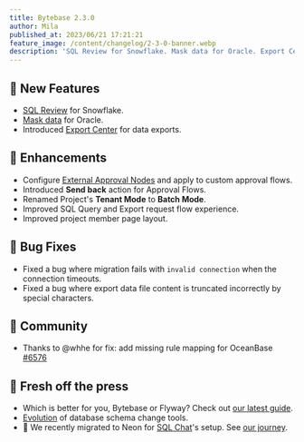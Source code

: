 ```yaml
---
title: Bytebase 2.3.0
author: Mila
published_at: 2023/06/21 17:21:21
feature_image: /content/changelog/2-3-0-banner.webp
description: 'SQL Review for Snowflake. Mask data for Oracle. Export Center for data exports.'
---
```


## 🚀 New Features

- [SQL Review](/docs/sql-review/review-rules/) for Snowflake.
- [Mask data](/docs/security/mask-data/) for Oracle.
- Introduced [Export Center](/docs/security/data-export/#download-in-export-center) for data exports.

## 🎄 Enhancements

- Configure [External Approval Nodes](/docs/administration/custom-approval/#external-approval) and apply to custom approval flows.
- Introduced **Send back** action for Approval Flows.
- Renamed Project's **Tenant Mode** to **Batch Mode**.
- Improved SQL Query and Export request flow experience.
- Improved project member page layout.

## 🐞 Bug Fixes

- Fixed a bug where migration fails with `invalid connection` when the connection timeouts.
- Fixed a bug where export data file content is truncated incorrectly by special characters.

## 🎠 Community

- Thanks to @whhe for fix: add missing rule mapping for OceanBase [#6576](https://github.com/bytebase/bytebase/pull/6576)

## 📰 Fresh off the press

- Which is better for you, Bytebase or Flyway? Check out [our latest guide](/blog/bytebase-vs-flyway/).
- [Evolution](/blog/top-database-schema-change-tool-evolution/) of database schema change tools.
- 🐘 We recently migrated to Neon for [SQL Chat](http://sqlchat.ai)'s setup. See [our journey](/blog/migrating-postgres-from-render-to-neon/).

<IncludeBlock url="/docs/get-started/install/install-upgrade"></IncludeBlock>
